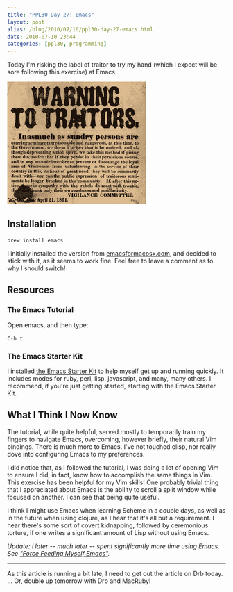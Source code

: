 ```yaml
---
title: "PPL30 Day 27: Emacs"
layout: post
alias: /blog/2010/07/10/ppl30-day-27-emacs.html
date: 2010-07-10 23:44
categories: [ppl30, programming]
---
```


Today I'm risking the label of traitor to try my hand (which I expect will be sore following this exercise) at Emacs.

![warning to traitors](/images/traitor.gif "I'm not a traitor! It's recon! IT IS RECON!")

## Installation ##

    brew install emacs

I initially installed the version from [emacsformacosx.com](http://emacsformacosx.com/), and decided to stick with it, as it seems to work fine. Feel free to leave a comment as to why I should switch!

## Resources ##

### The Emacs Tutorial ###

Open emacs, and then type:

    C-h t

### The Emacs Starter Kit ###

I installed [the Emacs Starter Kit](http://github.com/technomancy/emacs-starter-kit) to help myself get up and running quickly. It includes modes for ruby, perl, lisp, javascript, and many, many others. I recommend, if you're just getting started, starting with the Emacs Starter Kit.

## What I Think I Now Know ##

The tutorial, while quite helpful, served mostly to temporarily train my fingers to navigate Emacs, overcoming, however briefly, their natural Vim bindings. There is much more to Emacs. I've not touched elisp, nor really dove into configuring Emacs to my preferences.

I did notice that, as I followed the tutorial, I was doing a lot of opening Vim to ensure I did, in fact, know how to accomplish the same things in Vim. This exercise has been helpful for my Vim skills! One probably trivial thing that I appreciated about Emacs is the ability to scroll a split window while focused on another. I can see that being quite useful.

I think I might use Emacs when learning Scheme in a couple days, as well as in the future when using clojure, as I hear that it's all but a requirement. I hear there's some sort of covert kidnapping, followed by ceremonious torture, if one writes a significant amount of Lisp without using Emacs.

_Update: I later -- much later -- spent significantly more time using Emacs. See ["Force Feeding Myself Emacs"](/force_feeding_myself_emacs/)._

* * *

As this article is running a bit late, I need to get out the article on Drb today. ... Or, double up tomorrow with Drb and MacRuby!
